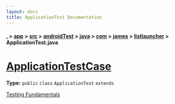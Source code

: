 ```yaml
---
layout: docs
title: ApplicationTest Documentation
---
```

#### [.](./../../../../../../../index) > [app](./../../../../../../index) > [src](./../../../../../index) > [androidTest](./../../../../index) > [java](./../../../index) > [com](./../../index) > [james](./../index) > [listlauncher](./index) > **ApplicationTest.java**

# [ApplicationTestCase](https://github.com/TheAndroidMaster/ListLauncher/blob/master/app/src/androidTest/java/com/james/listlauncher/ApplicationTest.java#L7)

**Type:** `public` `class` `ApplicationTest` `extends`

<a href="http://d.android.com/tools/testing/testing_android.html">Testing Fundamentals</a> 












